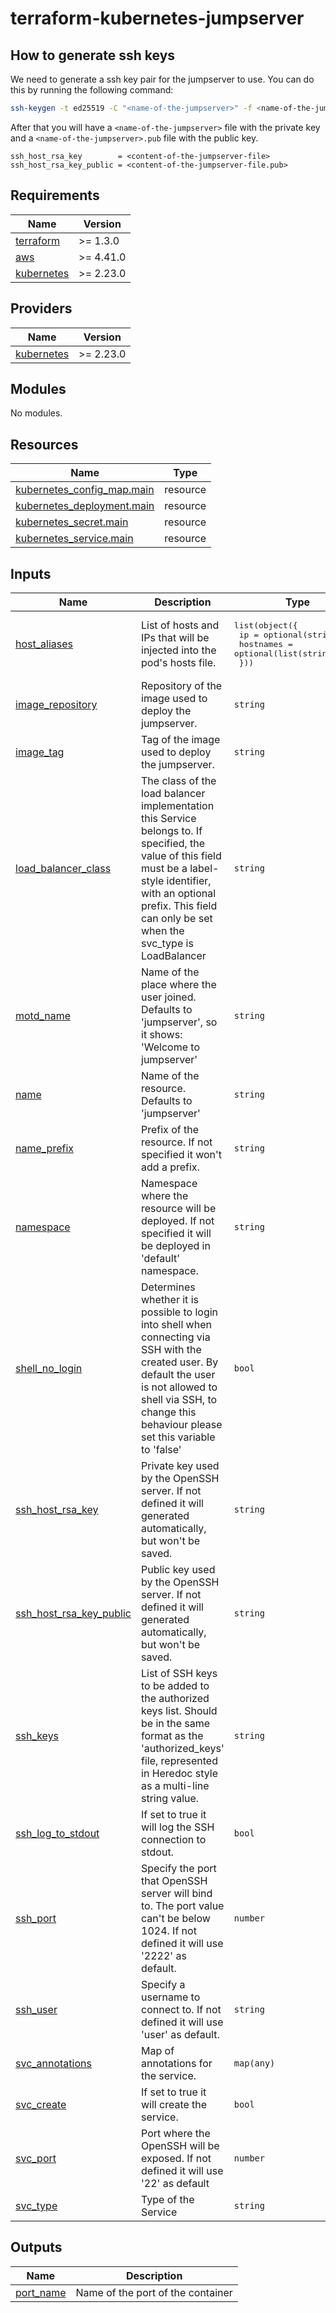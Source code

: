 # terraform-kubernetes-jumpserver

## How to generate ssh keys

We need to generate a ssh key pair for the jumpserver to use. You can do this by running the following command:

```bash
ssh-keygen -t ed25519 -C "<name-of-the-jumpserver>" -f <name-of-the-jumpserver>
```

After that you will have a `<name-of-the-jumpserver>` file with the private key and a `<name-of-the-jumpserver>.pub` file with the public key.

```hcl
ssh_host_rsa_key        = <content-of-the-jumpserver-file>
ssh_host_rsa_key_public = <content-of-the-jumpserver-file.pub>
```

<!-- BEGIN_TF_DOCS -->
## Requirements

| Name | Version |
|------|---------|
| <a name="requirement_terraform"></a> [terraform](#requirement\_terraform) | >= 1.3.0 |
| <a name="requirement_aws"></a> [aws](#requirement\_aws) | >= 4.41.0 |
| <a name="requirement_kubernetes"></a> [kubernetes](#requirement\_kubernetes) | >= 2.23.0 |

## Providers

| Name | Version |
|------|---------|
| <a name="provider_kubernetes"></a> [kubernetes](#provider\_kubernetes) | >= 2.23.0 |

## Modules

No modules.

## Resources

| Name | Type |
|------|------|
| [kubernetes_config_map.main](https://registry.terraform.io/providers/hashicorp/kubernetes/latest/docs/resources/config_map) | resource |
| [kubernetes_deployment.main](https://registry.terraform.io/providers/hashicorp/kubernetes/latest/docs/resources/deployment) | resource |
| [kubernetes_secret.main](https://registry.terraform.io/providers/hashicorp/kubernetes/latest/docs/resources/secret) | resource |
| [kubernetes_service.main](https://registry.terraform.io/providers/hashicorp/kubernetes/latest/docs/resources/service) | resource |

## Inputs

| Name | Description | Type | Default | Required |
|------|-------------|------|---------|:--------:|
| <a name="input_host_aliases"></a> [host\_aliases](#input\_host\_aliases) | List of hosts and IPs that will be injected into the pod's hosts file. | <pre>list(object({<br>    ip        = optional(string, "")<br>    hostnames = optional(list(string), [])<br>  }))</pre> | `[]` | no |
| <a name="input_image_repository"></a> [image\_repository](#input\_image\_repository) | Repository of the image used to deploy the jumpserver. | `string` | `"linuxserver/openssh-server"` | no |
| <a name="input_image_tag"></a> [image\_tag](#input\_image\_tag) | Tag of the image used to deploy the jumpserver. | `string` | `"9.7_p1-r4-ls163"` | no |
| <a name="input_load_balancer_class"></a> [load\_balancer\_class](#input\_load\_balancer\_class) | The class of the load balancer implementation this Service belongs to. If specified, the value of this field must be a label-style identifier, with an optional prefix. This field can only be set when the svc\_type is LoadBalancer | `string` | `"service.k8s.aws/nlb"` | no |
| <a name="input_motd_name"></a> [motd\_name](#input\_motd\_name) | Name of the place where the user joined. Defaults to 'jumpserver', so it shows: 'Welcome to jumpserver' | `string` | `"jumpserver"` | no |
| <a name="input_name"></a> [name](#input\_name) | Name of the resource. Defaults to 'jumpserver' | `string` | `"jumpserver"` | no |
| <a name="input_name_prefix"></a> [name\_prefix](#input\_name\_prefix) | Prefix of the resource. If not specified it won't add a prefix. | `string` | `""` | no |
| <a name="input_namespace"></a> [namespace](#input\_namespace) | Namespace where the resource will be deployed. If not specified it will be deployed in 'default' namespace. | `string` | `"default"` | no |
| <a name="input_shell_no_login"></a> [shell\_no\_login](#input\_shell\_no\_login) | Determines whether it is possible to login into shell when connecting via SSH with the created user. By default the user is not allowed to shell via SSH, to change this behaviour please set this variable to 'false' | `bool` | `true` | no |
| <a name="input_ssh_host_rsa_key"></a> [ssh\_host\_rsa\_key](#input\_ssh\_host\_rsa\_key) | Private key used by the OpenSSH server. If not defined it will generated automatically, but won't be saved. | `string` | `""` | no |
| <a name="input_ssh_host_rsa_key_public"></a> [ssh\_host\_rsa\_key\_public](#input\_ssh\_host\_rsa\_key\_public) | Public key used by the OpenSSH server. If not defined it will generated automatically, but won't be saved. | `string` | `""` | no |
| <a name="input_ssh_keys"></a> [ssh\_keys](#input\_ssh\_keys) | List of SSH keys to be added to the authorized keys list. Should be in the same format as the 'authorized\_keys' file, represented in Heredoc style as a multi-line string value. | `string` | n/a | yes |
| <a name="input_ssh_log_to_stdout"></a> [ssh\_log\_to\_stdout](#input\_ssh\_log\_to\_stdout) | If set to true it will log the SSH connection to stdout. | `bool` | `true` | no |
| <a name="input_ssh_port"></a> [ssh\_port](#input\_ssh\_port) | Specify the port that OpenSSH server will bind to. The port value can't be below 1024. If not defined it will use '2222' as default. | `number` | `2222` | no |
| <a name="input_ssh_user"></a> [ssh\_user](#input\_ssh\_user) | Specify a username to connect to. If not defined it will use 'user' as default. | `string` | `"user"` | no |
| <a name="input_svc_annotations"></a> [svc\_annotations](#input\_svc\_annotations) | Map of annotations for the service. | `map(any)` | `{}` | no |
| <a name="input_svc_create"></a> [svc\_create](#input\_svc\_create) | If set to true it will create the service. | `bool` | `true` | no |
| <a name="input_svc_port"></a> [svc\_port](#input\_svc\_port) | Port where the OpenSSH will be exposed. If not defined it will use '22' as default | `number` | `22` | no |
| <a name="input_svc_type"></a> [svc\_type](#input\_svc\_type) | Type of the Service | `string` | `"LoadBalancer"` | no |

## Outputs

| Name | Description |
|------|-------------|
| <a name="output_port_name"></a> [port\_name](#output\_port\_name) | Name of the port of the container |
<!-- END_TF_DOCS -->
